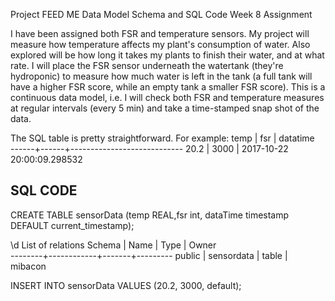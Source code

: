 Project FEED ME
Data Model Schema and SQL Code
Week 8 Assignment

I have been assigned both FSR and temperature sensors. My project will measure how temperature affects my plant's consumption of water. 
Also explored will be how long it takes my plants to finish their water, and at what rate. 
I will place the FSR sensor underneath the watertank (they're hydroponic) to measure how much water is left in the tank (a full tank will have a higher FSR score, while an empty tank a smaller FSR score).
This is a continuous data model, i.e. I will check both FSR and temperature measures at regular intervals (every 5 min) and take a time-stamped snap shot of the data.

The SQL table is pretty straightforward. For example:
 temp | fsr  |          datatime          
------+------+----------------------------
 20.2 | 3000 | 2017-10-22 20:00:09.298532
 
 
SQL CODE
-----
CREATE TABLE sensorData (temp REAL,fsr int, dataTime timestamp DEFAULT current_timestamp);

\d
           List of relations
 Schema |    Name    | Type  |  Owner  
--------+------------+-------+---------
 public | sensordata | table | mibacon
 
 INSERT INTO sensorData VALUES (20.2, 3000, default);
 
 